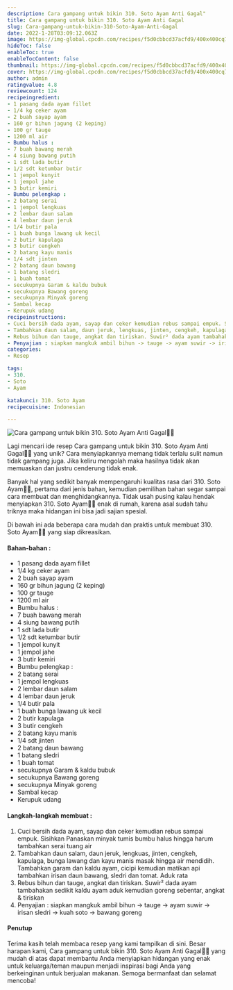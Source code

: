 ```yaml
---
description: Cara gampang untuk bikin 310. Soto Ayam Anti Gagal"
title: Cara gampang untuk bikin 310. Soto Ayam Anti Gagal
slug: Cara-gampang-untuk-bikin-310-Soto-Ayam-Anti-Gagal
date: 2022-1-28T03:09:12.063Z
image: https://img-global.cpcdn.com/recipes/f5d0cbbcd37acfd9/400x400cq70/photo.jpg
hideToc: false
enableToc: true
enableTocContent: false
thumbnail: https://img-global.cpcdn.com/recipes/f5d0cbbcd37acfd9/400x400cq70/photo.jpg
cover: https://img-global.cpcdn.com/recipes/f5d0cbbcd37acfd9/400x400cq70/photo.jpg
author: admin
ratingvalue: 4.8
reviewcount: 124
recipeingredient:
- 1 pasang dada ayam fillet
- 1/4 kg ceker ayam
- 2 buah sayap ayam
- 160 gr bihun jagung (2 keping)
- 100 gr tauge
- 1200 ml air
- Bumbu halus :
- 7 buah bawang merah
- 4 siung bawang putih
- 1 sdt lada butir
- 1/2 sdt ketumbar butir
- 1 jempol kunyit
- 1 jempol jahe
- 3 butir kemiri
- Bumbu pelengkap :
- 2 batang serai
- 1 jempol lengkuas
- 2 lembar daun salam
- 4 lembar daun jeruk
- 1/4 butir pala
- 1 buah bunga lawang uk kecil
- 2 butir kapulaga
- 3 butir cengkeh
- 2 batang kayu manis
- 1/4 sdt jinten
- 2 batang daun bawang
- 1 batang sledri
- 1 buah tomat
- secukupnya Garam & kaldu bubuk
- secukupnya Bawang goreng
- secukupnya Minyak goreng
- Sambal kecap
- Kerupuk udang
recipeinstructions:
- Cuci bersih dada ayam, sayap dan ceker kemudian rebus sampai empuk. Sisihkan Panaskan minyak tumis bumbu halus hingga harum tambahkan serai tuang air
- Tambahkan daun salam, daun jeruk, lengkuas, jinten, cengkeh, kapulaga, bunga lawang dan kayu manis masak hingga air mendidih. Tambahkan garam dan kaldu ayam, cicipi kemudian matikan api tambahkan irisan daun bawang, sledri dan tomat. Aduk rata
- Rebus bihun dan tauge, angkat dan tiriskan. Suwir² dada ayam tambahakan sedikit kaldu ayam aduk kemudian goreng sebentar, angkat & tiriskan
- Penyajian : siapkan mangkuk ambil bihun -> tauge -> ayam suwir -> irisan sledri -> kuah soto -> bawang goreng
categories:
- Resep

tags:
- 310.
- Soto
- Ayam

katakunci: 310. Soto Ayam
recipecuisine: Indonesian

---
```


![Cara gampang untuk bikin 310. Soto Ayam Anti Gagal👩‍🍳](https://img-global.cpcdn.com/recipes/f5d0cbbcd37acfd9/400x400cq70/photo.jpg)

Lagi mencari ide resep Cara gampang untuk bikin 310. Soto Ayam Anti Gagal👩‍🍳 yang unik? Cara menyiapkannya memang tidak terlalu sulit namun tidak gampang juga. Jika keliru mengolah maka hasilnya tidak akan memuaskan dan justru cenderung tidak enak.

Banyak hal yang sedikit banyak mempengaruhi kualitas rasa dari 310. Soto Ayam👩‍🍳, pertama dari jenis bahan, kemudian pemilihan bahan segar sampai cara membuat dan menghidangkannya. Tidak usah pusing kalau hendak menyiapkan 310. Soto Ayam👩‍🍳 enak di rumah, karena asal sudah tahu triknya maka hidangan ini bisa jadi sajian spesial.

Di bawah ini ada beberapa cara mudah dan praktis untuk membuat 310. Soto Ayam👩‍🍳 yang siap dikreasikan.

<!--inarticleads1-->

#### Bahan-bahan :

- 1 pasang dada ayam fillet
- 1/4 kg ceker ayam
- 2 buah sayap ayam
- 160 gr bihun jagung (2 keping)
- 100 gr tauge
- 1200 ml air
- Bumbu halus :
- 7 buah bawang merah
- 4 siung bawang putih
- 1 sdt lada butir
- 1/2 sdt ketumbar butir
- 1 jempol kunyit
- 1 jempol jahe
- 3 butir kemiri
- Bumbu pelengkap :
- 2 batang serai
- 1 jempol lengkuas
- 2 lembar daun salam
- 4 lembar daun jeruk
- 1/4 butir pala
- 1 buah bunga lawang uk kecil
- 2 butir kapulaga
- 3 butir cengkeh
- 2 batang kayu manis
- 1/4 sdt jinten
- 2 batang daun bawang
- 1 batang sledri
- 1 buah tomat
- secukupnya Garam & kaldu bubuk
- secukupnya Bawang goreng
- secukupnya Minyak goreng
- Sambal kecap
- Kerupuk udang

<!--inarticleads2-->

#### Langkah-langkah membuat :

1. Cuci bersih dada ayam, sayap dan ceker kemudian rebus sampai empuk. Sisihkan Panaskan minyak tumis bumbu halus hingga harum tambahkan serai tuang air
1. Tambahkan daun salam, daun jeruk, lengkuas, jinten, cengkeh, kapulaga, bunga lawang dan kayu manis masak hingga air mendidih. Tambahkan garam dan kaldu ayam, cicipi kemudian matikan api tambahkan irisan daun bawang, sledri dan tomat. Aduk rata
1. Rebus bihun dan tauge, angkat dan tiriskan. Suwir² dada ayam tambahakan sedikit kaldu ayam aduk kemudian goreng sebentar, angkat & tiriskan
1. Penyajian : siapkan mangkuk ambil bihun -> tauge -> ayam suwir -> irisan sledri -> kuah soto -> bawang goreng

#### Penutup

Terima kasih telah membaca resep yang kami tampilkan di sini. Besar harapan kami, Cara gampang untuk bikin 310. Soto Ayam Anti Gagal👩‍🍳 yang mudah di atas dapat membantu Anda menyiapkan hidangan yang enak untuk keluarga/teman maupun menjadi inspirasi bagi Anda yang berkeinginan untuk berjualan makanan. Semoga bermanfaat dan selamat mencoba!